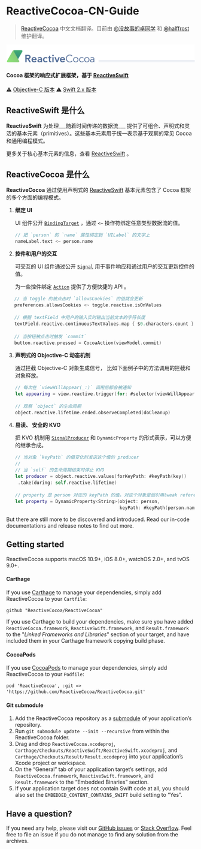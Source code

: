 # ReactiveCocoa-CN-Guide
> [ReactiveCocoa](https://github.com/ReactiveCocoa/ReactiveCocoa) 中文文档翻译。目前由 [@没故事的卓同学](http://weibo.com/1926303682) 和 [@halffrost]( http://weibo.com/u/1936502837) 维护翻译。

![](https://github.com/ReactiveCocoa/ReactiveCocoa/raw/master/Logo/header.png)

#### Cocoa 框架的响应式扩展框架，基于 [ReactiveSwift][]

⚠️ [Objective-C 版本](https://github.com/ReactiveCocoa/ReactiveObjC) ⚠️ [ Swift 2.x 版本](https://github.com/ReactiveCocoa/ReactiveCocoa/tree/v4.0.0)

## ReactiveSwift 是什么
__ReactiveSwift__ 为处理___随着时间传递的数据流___ 提供了可组合、声明式和灵活的基本元素（primitives）。这些基本元素用于统一表示基于观察的常见 Cocoa 和通用编程模式。

更多关于核心基本元素的信息，查看 [ReactiveSwift][] 。

## ReactiveCocoa 是什么

__ReactiveCocoa__ 通过使用声明式的 [ReactiveSwift][] 基本元素包含了 Cocoa 框架的多个方面的编程模式。 

1. **绑定 UI**

   UI 组件公开 [`BindingTarget`][] ，通过 `<~` 操作符绑定任意类型数据流的值。

   ```swift
   // 把 `person` 的 `name` 属性绑定到 `UILabel` 的文字上
   nameLabel.text <~ person.name
   ```

2. **控件和用户的交互**

   可交互的 UI 组件通过公开 [`Signal`][] 用于事件响应和通过用户的交互更新控件的值。

   为一些控件绑定 [`Action`][] 提供了方便快捷的 API 。


```swift
   // 当 toggle 的被点击时 `allowsCookies` 的值就会更新
   preferences.allowsCookies <~ toggle.reactive.isOnValues 

   // 根据 textField 中用户的输入实时输出当前文本的字符长度
   textField.reactive.continuousTextValues.map { $0.characters.count }

   // 当按钮被点击时触发 `commit` 
   button.reactive.pressed = CocoaAction(viewModel.commit)
```

3. **声明式的 Objective-C 动态机制**

   通过拦截 Objective-C 对象生成信号，
   比如下面例子中的方法调用的拦截和对象释放。

   ```swift
   // 每次在 `viewWillAppear(_:)` 调用后都会被通知
   let appearing = view.reactive.trigger(for: #selector(viewWillAppear(_:)))

   // 观察 `object` 的生命周期
   object.reactive.lifetime.ended.observeCompleted(doCleanup)
   ```

4. **易读、 安全的 KVO**

   把 KVO 机制用 [`SignalProducer`][]  和 `DynamicProperty` 的形式表示，可以方便的继承合成。

   ```swift
   // 当对象 `keyPath` 的值变化时发送这个值的 producer
   //
   // 当 `self` 的生命周期结束时停止 KVO
   let producer = object.reactive.values(forKeyPath: #keyPath(key))
   	.take(during: self.reactive.lifetime)

   // property 是 person 对应的 keyPath 的值。对这个对象是弱引用(weak reference)。 
   let property = DynamicProperty<String>(object: person,
                                          keyPath: #keyPath(person.name))
   ```

But there are still more to be discovered and introduced. Read our in-code documentations and release notes to find out more.

## Getting started

ReactiveCocoa supports macOS 10.9+, iOS 8.0+, watchOS 2.0+, and tvOS 9.0+.

#### Carthage

If you use [Carthage][] to manage your dependencies, simply add
ReactiveCocoa to your `Cartfile`:

```
github "ReactiveCocoa/ReactiveCocoa"
```

If you use Carthage to build your dependencies, make sure you have added `ReactiveCocoa.framework`, `ReactiveSwift.framework`, and `Result.framework` to the "_Linked Frameworks and Libraries_" section of your target, and have included them in your Carthage framework copying build phase.

#### CocoaPods

If you use [CocoaPods][] to manage your dependencies, simply add
ReactiveCocoa to your `Podfile`:

```
pod 'ReactiveCocoa', :git => 'https://github.com/ReactiveCocoa/ReactiveCocoa.git'
```

#### Git submodule

 1. Add the ReactiveCocoa repository as a [submodule][] of your
    application’s repository.
 2. Run `git submodule update --init --recursive` from within the ReactiveCocoa folder.
 3. Drag and drop `ReactiveCocoa.xcodeproj`,
    `Carthage/Checkouts/ReactiveSwift/ReactiveSwift.xcodeproj`, and
    `Carthage/Checkouts/Result/Result.xcodeproj` into your application’s Xcode
    project or workspace.
 4. On the “General” tab of your application target’s settings, add
    `ReactiveCocoa.framework`, `ReactiveSwift.framework`, and `Result.framework`
    to the “Embedded Binaries” section.
 5. If your application target does not contain Swift code at all, you should also
    set the `EMBEDDED_CONTENT_CONTAINS_SWIFT` build setting to “Yes”.

## Have a question?
If you need any help, please visit our [GitHub issues][] or [Stack Overflow][]. Feel free to file an issue if you do not manage to find any solution from the archives.

[ReactiveSwift]: https://github.com/ReactiveCocoa/ReactiveSwift
[ReactiveObjC]: https://github.com/ReactiveCocoa/ReactiveObjC
[GitHub issues]: https://github.com/ReactiveCocoa/ReactiveCocoa/issues?q=is%3Aissue+label%3Aquestion+
[Stack Overflow]: http://stackoverflow.com/questions/tagged/reactive-cocoa
[CHANGELOG]: CHANGELOG.md
[Carthage]: https://github.com/Carthage/Carthage
[CocoaPods]: https://cocoapods.org/
[submodule]: https://git-scm.com/book/en/v2/Git-Tools-Submodules
[`Signal`]: https://github.com/ReactiveCocoa/ReactiveSwift/blob/master/Documentation/FrameworkOverview.md#signals
[`SignalProducer`]: https://github.com/ReactiveCocoa/ReactiveSwift/blob/master/Documentation/FrameworkOverview.md#signal-producers
[`Action`]: https://github.com/ReactiveCocoa/ReactiveSwift/blob/master/Documentation/FrameworkOverview.md#actions
[`BindingTarget`]: https://github.com/ReactiveCocoa/ReactiveSwift/blob/master/Documentation/FrameworkOverview.md#binding-target